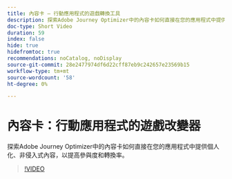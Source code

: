 ```yaml
---
title: 內容卡 — 行動應用程式的遊戲轉換工具
description: 探索Adobe Journey Optimizer中的內容卡如何直接在您的應用程式中提供個人化、非侵入式內容，以提高參與度和轉換率。
doc-type: Short Video
duration: 59
index: false
hide: true
hidefromtoc: true
recommendations: noCatalog, noDisplay
source-git-commit: 28e2477974df6d22cff87eb9c242657e23569b15
workflow-type: tm+mt
source-wordcount: '58'
ht-degree: 0%

---
```



# 內容卡：行動應用程式的遊戲改變器

探索Adobe Journey Optimizer中的內容卡如何直接在您的應用程式中提供個人化、非侵入式內容，以提高參與度和轉換率。

<!-- 62_S603_3442534_58_content-cards-a-gamechanger-for-mobile-apps -->
>[!VIDEO](https://video.tv.adobe.com/v/3458224/?learn=on&enablevpops=true)
